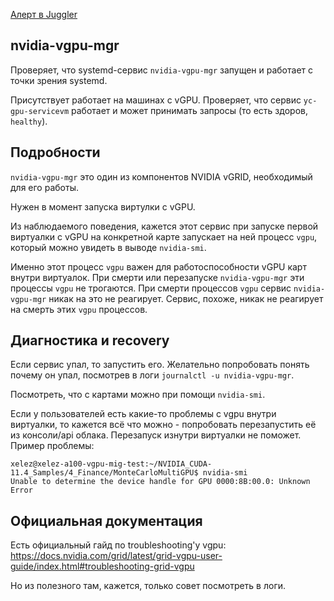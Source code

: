 [Алерт в Juggler](https://juggler.yandex-team.ru/aggregate_checks/?query=service%3Dnvidia-vgpu-mgr)

## nvidia-vgpu-mgr
Проверяет, что systemd-сервис `nvidia-vgpu-mgr` запущен и работает с точки зрения systemd.

Присутствует работает на машинах с vGPU.
Проверяет, что сервис `yc-gpu-servicevm` работает и может принимать запросы
(то есть здоров, `healthy`).

## Подробности
`nvidia-vgpu-mgr` это один из компонентов NVIDIA vGRID, необходимый для его работы.

Нужен в момент запуска виртулки с vGPU.

Из наблюдаемого поведения, кажется этот сервис при запуске первой виртуалки с vGPU на конкретной карте
запускает на ней процесс `vgpu`, который можно увидеть в выводе `nvidia-smi`.

Именно этот процесс `vgpu` важен для работоспособности vGPU карт внутри виртуалок.
При смерти или перезапуске `nvidia-vgpu-mgr` эти процессы `vgpu` не трогаются.
При смерти процессов `vgpu` сервис `nvidia-vgpu-mgr` никак на это не реагирует.
Сервис, похоже, никак не реагирует на смерть этих `vgpu` процессов.

## Диагностика и recovery
Если сервис упал, то запустить его.
Желательно попробовать понять почему он упал, посмотрев в логи `journalctl -u nvidia-vgpu-mgr`.

Посмотреть, что с картами можно при помощи `nvidia-smi`.

Если у пользователей есть какие-то проблемы с vgpu внутри виртуалки, то кажется всё что можно - попробовать перезапустить её
из консоли/api облака. Перезапуск изнутри виртуалки не поможет. Пример проблемы:
```
xelez@xelez-a100-vgpu-mig-test:~/NVIDIA_CUDA-11.4_Samples/4_Finance/MonteCarloMultiGPU$ nvidia-smi
Unable to determine the device handle for GPU 0000:8B:00.0: Unknown Error
```


## Официальная документация
Есть официальный гайд по troubleshooting'у vgpu:
https://docs.nvidia.com/grid/latest/grid-vgpu-user-guide/index.html#troubleshooting-grid-vgpu

Но из полезного там, кажется, только совет посмотреть в логи.
